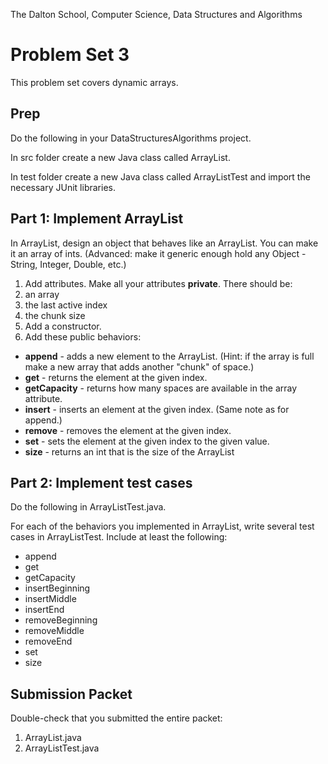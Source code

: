The Dalton School, Computer Science, Data Structures and Algorithms

# Problem Set 3
This problem set covers dynamic arrays.

## Prep
Do the following in your DataStructuresAlgorithms project.

In src folder create a new Java class called ArrayList.

In test folder create a new Java class called ArrayListTest and import the necessary JUnit libraries.

## Part 1: Implement ArrayList
In ArrayList, design an object that behaves like an ArrayList. You can make it an array of ints. (Advanced: make it generic enough hold any Object - String, Integer, Double, etc.)

1. Add attributes. Make all your attributes **private**. There should be:
 1. an array
 2. the last active index
 3. the chunk size
2. Add a constructor.
3. Add these public behaviors:
 - **append** - adds a new element to the ArrayList. (Hint: if the array is full make a new array that adds another "chunk" of space.)
 - **get** - returns the element at the given index.
 - **getCapacity** - returns how many spaces are available in the array attribute.
 - **insert** - inserts an element at the given index. (Same note as for append.)
 - **remove** - removes the element at the given index.
 - **set** - sets the element at the given index to the given value.
 - **size** - returns an int that is the size of the ArrayList

## Part 2: Implement test cases
Do the following in ArrayListTest.java.

For each of the behaviors you implemented in ArrayList, write several test cases in ArrayListTest. Include at least the following:
- append
- get
- getCapacity
- insertBeginning
- insertMiddle
- insertEnd
- removeBeginning
- removeMiddle
- removeEnd
- set
- size

## Submission Packet
Double-check that you submitted the entire packet:

1. ArrayList.java
2. ArrayListTest.java
